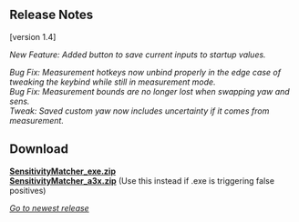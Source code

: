 ## Release Notes

[version 1.4]

_New Feature: Added button to save current inputs to startup values._

_Bug Fix:  Measurement hotkeys now unbind properly in the edge case of tweaking the keybind while still in measurement mode._ \
_Bug Fix:  Measurement bounds are no longer lost when swapping yaw and sens._ \
_Tweak: Saved custom yaw now includes uncertainty if it comes from measurement._

## Download

[**SensitivityMatcher_exe.zip**](https://github.com/KovaaK/SensitivityMatcher/releases/download/1.4/SensitivityMatcher_exe.zip) \
[**SensitivityMatcher_a3x.zip**](https://github.com/KovaaK/SensitivityMatcher/releases/download/1.4/SensitivityMatcher_a3x.zip) (Use this instead if .exe is triggering false positives)

[_Go to newest release_](https://github.com/KovaaK/SensitivityMatcher/releases/latest)
